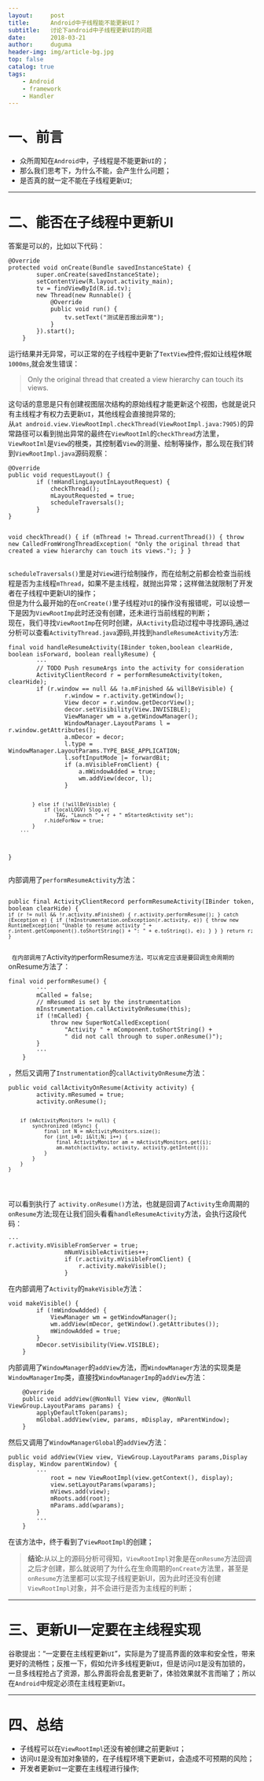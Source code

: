 ```yaml
---
layout:     post
title:      Android中子线程能不能更新UI？
subtitle:   讨论下android中子线程更新UI的问题
date:       2018-03-21
author:     duguma
header-img: img/article-bg.jpg
top: false
catalog: true
tags:
    - Android
    - framework
    - Handler
--- 
```

<h1>一、前言</h1>
<ul>
<li>众所周知在<code>Android</code>中，子线程是不能更新<code>UI</code>的；</li>
<li>那么我们思考下，为什么不能，会产生什么问题；</li>
<li>是否真的就一定不能在子线程更新<code>UI</code>;</li>
</ul>
<hr>
<h1>二、能否在子线程中更新UI</h1>
<p>答案是可以的，比如以下代码：</p>
<pre><code>@Override
protected void onCreate(Bundle savedInstanceState) {
        super.onCreate(savedInstanceState);
        setContentView(R.layout.activity_main);
        tv = findViewById(R.id.tv);
        new Thread(new Runnable() {
            @Override
            public void run() {
                tv.setText("测试是否报出异常");
            }
        }).start();
    }
</code></pre>
<p>运行结果并无异常，可以正常的在子线程中更新了<code>TextView</code>控件;假如让线程休眠<code>1000ms</code>,就会发生错误：</p>
<blockquote>
<p>Only the original thread that created a view hierarchy can touch its views.</p>
</blockquote>
<p>这句话的意思是只有创建视图层次结构的原始线程才能更新这个视图，也就是说只有主线程才有权力去更新<code>UI</code>，其他线程会直接抛异常的;<br>
从<code>at android.view.ViewRootImpl.checkThread(ViewRootImpl.java:7905)</code>的异常路径可以看到抛出异常的最终在<code>ViewRootIml</code>的<code>checkThread</code>方法里，<code>ViewRootIml</code>是<code>View</code>的根类，其控制着<code>View</code>的测量、绘制等操作，那么现在我们转到<code>ViewRootImpl.java</code>源码观察：</p>
<pre><code>@Override
public void requestLayout() {
        if (!mHandlingLayoutInLayoutRequest) {
            checkThread();
            mLayoutRequested = true;
            scheduleTraversals();
        }
}

void checkThread() {
        if (mThread != Thread.currentThread()) {
            throw new CalledFromWrongThreadException(
                    "Only the original thread that created a view hierarchy can touch its views.");
        }
    }
</code></pre>
<p><code>scheduleTraversals()</code>里是对<code>View</code>进行绘制操作，而在绘制之前都会检查当前线程是否为主线程<code>mThread</code>，如果不是主线程，就抛出异常；这样做法就限制了开发者在子线程中更新UI的操作；<br>
但是为什么最开始的在<code>onCreate()</code>里子线程对<code>UI</code>的操作没有报错呢，可以设想一下是因为<code>ViewRootImp</code>此时还没有创建，还未进行当前线程的判断；<br>
现在，我们寻找<code>ViewRootImp</code>在何时创建，从<code>Activity</code>启动过程中寻找源码,通过分析可以查看<code>ActivityThread.java</code>源码,并找到<code>handleResumeActivity</code>方法:</p>
<pre><code>final void handleResumeActivity(IBinder token,boolean clearHide, boolean isForward, boolean reallyResume) {
        ···
        // TODO Push resumeArgs into the activity for consideration
        ActivityClientRecord r = performResumeActivity(token, clearHide);
        if (r.window == null &amp;&amp; !a.mFinished &amp;&amp; willBeVisible) {
                r.window = r.activity.getWindow();
                View decor = r.window.getDecorView();
                decor.setVisibility(View.INVISIBLE);
                ViewManager wm = a.getWindowManager();
                WindowManager.LayoutParams l = r.window.getAttributes();
                a.mDecor = decor;
                l.type = WindowManager.LayoutParams.TYPE_BASE_APPLICATION;
                l.softInputMode |= forwardBit;
                if (a.mVisibleFromClient) {
                    a.mWindowAdded = true;
                    wm.addView(decor, l);
                }

            } else if (!willBeVisible) {
                if (localLOGV) Slog.v(
                    TAG, "Launch " + r + " mStartedActivity set");
                r.hideForNow = true;
            }
        ···
}
</code></pre>
<p>内部调用了<code>performResumeActivity</code>方法：<br>
<pre><code>
public final ActivityClientRecord performResumeActivity(IBinder token,
boolean clearHide) {
<code>if (r != null &amp;&amp; !r.activity.mFinished) { r.activity.performResume(); } catch (Exception e) { if (!mInstrumentation.onException(r.activity, e)) { throw new RuntimeException( "Unable to resume activity " + r.intent.getComponent().toShortString() + ": " + e.toString(), e); } } } return r; } 
</code></pre>
 在内部调用了</code>Activity<code>的</code>performResume<code>方法，可以肯定应该是要回调生命周期的</code>onResume方法了：</p>
<pre><code>final void performResume() {
        ···
        mCalled = false;
        // mResumed is set by the instrumentation
        mInstrumentation.callActivityOnResume(this);
        if (!mCalled) {
            throw new SuperNotCalledException(
                "Activity " + mComponent.toShortString() +
                " did not call through to super.onResume()");
        }
        ···
    }
</code></pre>
<p>，然后又调用了<code>Instrumentation</code>的<code>callActivityOnResume</code>方法：</p>
<pre><code>public void callActivityOnResume(Activity activity) {
        activity.mResumed = true;
        activity.onResume();
        
        if (mActivityMonitors != null) {
            synchronized (mSync) {
                final int N = mActivityMonitors.size();
                for (int i=0; i&lt;N; i++) {
                    final ActivityMonitor am = mActivityMonitors.get(i);
                    am.match(activity, activity, activity.getIntent());
                }
            }
        }
    }
</code></pre>
<p>可以看到执行了 <code>activity.onResume()</code>方法，也就是回调了<code>Activity</code>生命周期的<code>onResume</code>方法;现在让我们回头看看<code>handleResumeActivity</code>方法，会执行这段代码：</p>
<pre><code>···
r.activity.mVisibleFromServer = true;
                mNumVisibleActivities++;
                if (r.activity.mVisibleFromClient) {
                    r.activity.makeVisible();
                }
</code></pre>
<p>在内部调用了<code>Activity</code>的<code>makeVisible</code>方法：</p>
<pre><code>void makeVisible() {
        if (!mWindowAdded) {
            ViewManager wm = getWindowManager();
            wm.addView(mDecor, getWindow().getAttributes());
            mWindowAdded = true;
        }
        mDecor.setVisibility(View.VISIBLE);
    }
</code></pre>
<p>内部调用了<code>WindowManager</code>的<code>addView</code>方法，而<code>WindowManager</code>方法的实现类是<code>WindowManagerImp</code>类，直接找<code>WindowManagerImp</code>的<code>addView</code>方法：</p>
<pre><code>    @Override
    public void addView(@NonNull View view, @NonNull ViewGroup.LayoutParams params) {
        applyDefaultToken(params);
        mGlobal.addView(view, params, mDisplay, mParentWindow);
    }
</code></pre>
<p>然后又调用了<code>WindowManagerGlobal</code>的<code>addView</code>方法：</p>
<pre><code>public void addView(View view, ViewGroup.LayoutParams params,Display display, Window parentWindow) {          
        ···
            root = new ViewRootImpl(view.getContext(), display);
            view.setLayoutParams(wparams);
            mViews.add(view);
            mRoots.add(root);
            mParams.add(wparams);
        }
        ···
    }
</code></pre>
<p>在该方法中，终于看到了<code>ViewRootImpl</code>的创建；</p>
<blockquote>
<p><strong>结论:</strong>从以上的源码分析可得知，<code>ViewRootImpl</code>对象是在<code>onResume</code>方法回调之后才创建，那么就说明了为什么在生命周期的<code>onCreate</code>方法里，甚至是<code>onResume</code>方法里都可以实现子线程更新UI，因为此时还没有创建<code>ViewRootImpl</code>对象，并不会进行是否为主线程的判断；</p>
</blockquote>
<hr>
<h1>三、更新UI一定要在主线程实现</h1>
<p>谷歌提出：“一定要在主线程更新<code>UI</code>”，实际是为了提高界面的效率和安全性，带来更好的流畅性；反推一下，假如允许多线程更新<code>UI</code>，但是访问<code>UI</code>是没有加锁的，一旦多线程抢占了资源，那么界面将会乱套更新了，体验效果就不言而喻了；所以在<code>Android</code>中规定必须在主线程更新<code>UI</code>。</p>
<hr>
<h1>四、总结</h1>
<ul>
<li>子线程可以在<code>ViewRootImpl</code>还没有被创建之前更新<code>UI</code>；</li>
<li>访问<code>UI</code>是没有加对象锁的，在子线程环境下更新<code>UI</code>，会造成不可预期的风险；</li>
<li>开发者更新<code>UI</code>一定要在主线程进行操作;</li>
</ul>
</article>